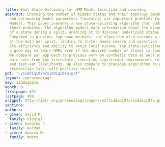 ```yaml
---
title: Fast State Discovery for HMM Model Selection and Learning
abstract: Choosing the number of hidden states and their topology (model selection)
  and estimating model parameters (learning) are important problems for Hidden Markov
  Models. This paper presents a new state-splitting algorithm that addresses both
  these problems. The algorithm models more information about the dynamic context
  of a state during a split, enabling it to discover underlying states more effectively.
  Compared to previous top-down methods, the algorithm also touches a smaller fraction
  of the data per split, leading to faster model search and selection. Because of
  its efficiency and ability to avoid local minima, the state-splitting approach is
  a good way to learn HMMs even if the desired number of states is known beforehand.
  We compare our approach to previous work on synthetic data as well as several real-world
  data sets from the literature, revealing significant improvements in efficiency
  and test-set likelihoods. We also compare to previous algorithms on a sign-language
  recognition task, with positive results.
pdf: "./siddiqi07a/siddiqi07a.pdf"
layout: inproceedings
key: siddiqi07a
month: 0
firstpage: 492
lastpage: 499
origpdf: http://jmlr.org/proceedings/papers/v2/siddiqi07a/siddiqi07a.pdf
sections: 
authors:
- given: Sajid M.
  family: Siddiqi
- given: Geogrey J.
  family: Gordon
- given: Andrew W.
  family: Moore
---
```

